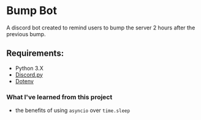 # Bump Bot
A discord bot created to remind users to bump the server 2 hours after the previous bump.

## Requirements:
- Python 3.X
- [Discord.py](https://pypi.org/project/discord.py/)
- [Dotenv](https://pypi.org/project/python-dotenv/)

### What I've learned from this project
- the benefits of using `asyncio` over `time.sleep`